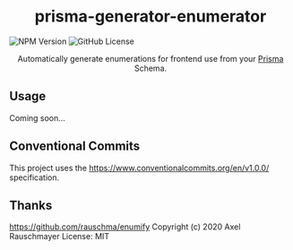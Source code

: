 <h1 align="center">prisma-generator-enumerator</h1>

![NPM Version](https://img.shields.io/npm/v/prisma-generator-enumerator)
![GitHub License](https://img.shields.io/github/license/jarrodconnolly/prisma-generator-enum)

<p align="center">
Automatically generate enumerations for frontend use from your <a href="https://github.com/prisma/prisma">Prisma</a> Schema.
</p>

## Usage

Coming soon...

## Conventional Commits
This project uses the https://www.conventionalcommits.org/en/v1.0.0/ specification.

## Thanks

https://github.com/rauschma/enumify
Copyright (c) 2020 Axel Rauschmayer
License: MIT